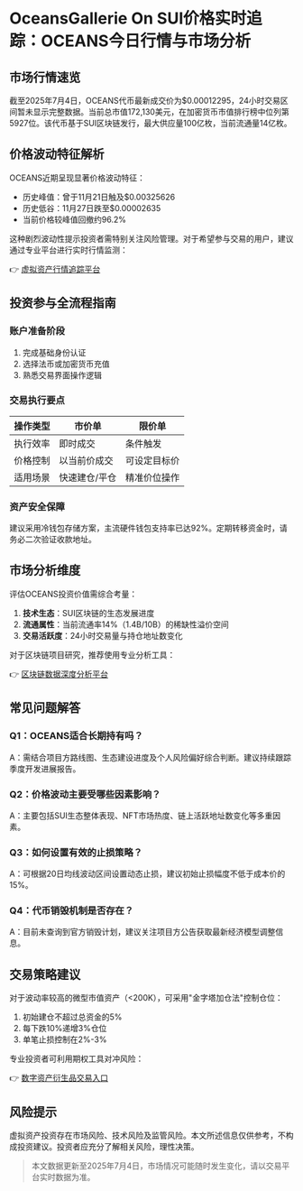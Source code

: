 # OceansGallerie On SUI价格实时追踪：OCEANS今日行情与市场分析

## 市场行情速览
截至2025年7月4日，OCEANS代币最新成交价为$0.00012295，24小时交易区间暂未显示完整数据。当前总市值172,130美元，在加密货币市值排行榜中位列第5927位。该代币基于SUI区块链发行，最大供应量100亿枚，当前流通量14亿枚。

## 价格波动特征解析
OCEANS近期呈现显著价格波动特征：
- 历史峰值：曾于11月21日触及$0.00325626
- 历史低谷：11月27日跌至$0.00002635
- 当前价格较峰值回撤约96.2%

这种剧烈波动性提示投资者需特别关注风险管理。对于希望参与交易的用户，建议通过专业平台进行实时行情监测：

👉 [虚拟资产行情追踪平台](https://bit.ly/okx_welcome)

## 投资参与全流程指南

### 账户准备阶段
1. 完成基础身份认证
2. 选择法币或加密货币充值
3. 熟悉交易界面操作逻辑

### 交易执行要点
| 操作类型 | 市价单 | 限价单 |
|---------|--------|--------|
| 执行效率 | 即时成交 | 条件触发 |
| 价格控制 | 以当前价成交 | 可设定目标价 |
| 适用场景 | 快速建仓/平仓 | 精准价位操作 |

### 资产安全保障
建议采用冷钱包存储方案，主流硬件钱包支持率已达92%。定期转移资金时，请务必二次验证收款地址。

## 市场分析维度
评估OCEANS投资价值需综合考量：
1. **技术生态**：SUI区块链的生态发展进度
2. **流通属性**：当前流通率14%（1.4B/10B）的稀缺性溢价空间
3. **交易活跃度**：24小时交易量与持仓地址数变化

对于区块链项目研究，推荐使用专业分析工具：

👉 [区块链数据深度分析平台](https://bit.ly/okx_welcome)

## 常见问题解答

### Q1：OCEANS适合长期持有吗？
A：需结合项目方路线图、生态建设进度及个人风险偏好综合判断。建议持续跟踪季度开发进展报告。

### Q2：价格波动主要受哪些因素影响？
A：主要包括SUI生态整体表现、NFT市场热度、链上活跃地址数变化等多重因素。

### Q3：如何设置有效的止损策略？
A：可根据20日均线波动区间设置动态止损，建议初始止损幅度不低于成本价的15%。

### Q4：代币销毁机制是否存在？
A：目前未查询到官方销毁计划，建议关注项目方公告获取最新经济模型调整信息。

## 交易策略建议
对于波动率较高的微型市值资产（<200K），可采用"金字塔加仓法"控制仓位：
1. 初始建仓不超过总资金的5%
2. 每下跌10%递增3%仓位
3. 单笔止损控制在2%-3%

专业投资者可利用期权工具对冲风险：

👉 [数字资产衍生品交易入口](https://bit.ly/okx_welcome)

## 风险提示
虚拟资产投资存在市场风险、技术风险及监管风险。本文所述信息仅供参考，不构成投资建议。投资者应充分了解相关风险，理性决策。

> 本文数据更新至2025年7月4日，市场情况可能随时发生变化，请以交易平台实时数据为准。